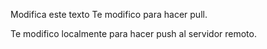Modifica este texto
Te modifico para hacer pull.

Te modifico localmente para hacer push al servidor remoto.